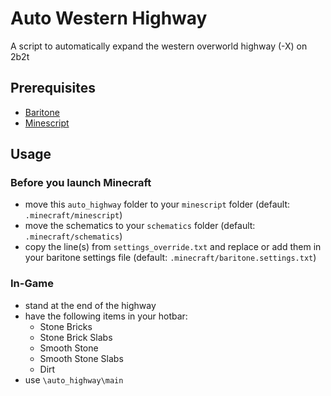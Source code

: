 # Auto Western Highway

A script to automatically expand the western overworld highway (-X) on 2b2t

## Prerequisites
- [Baritone](https://github.com/cabaletta/baritone)
- [Minescript](https://github.com/maxuser0/minescript)

## Usage

### Before you launch Minecraft

- move this `auto_highway` folder to your `minescript` folder (default: `.minecraft/minescript`)
- move the schematics to your `schematics` folder (default: `.minecraft/schematics`)
- copy the line(s) from `settings_override.txt` and replace or add them in your baritone settings file (default: `.minecraft/baritone.settings.txt`)

### In-Game

- stand at the end of the highway
- have the following items in your hotbar:
  - Stone Bricks
  - Stone Brick Slabs
  - Smooth Stone
  - Smooth Stone Slabs
  - Dirt
- use `\auto_highway\main`